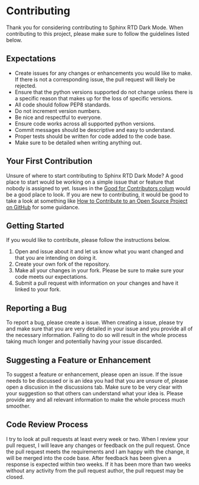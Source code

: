 # Contributing

Thank you for considering contributing to Sphinx RTD Dark Mode. When contributing to this project, please make sure to follow the guidelines listed below.

## Expectations

- Create issues for any changes or enhancements you would like to make. If there is not a corresponding issue, the pull request will likely be rejected.
- Ensure that the python versions supported do not change unless there is a specific reason that makes up for the loss of specific versions.
- All code should follow PEP8 standards.
- Do not increment version numbers.
- Be nice and respectful to everyone.
- Ensure code works across all supported python versions.
- Commit messages should be descriptive and easy to understand.
- Proper tests should be written for code added to the code base.
- Make sure to be detailed when writing anything out.

## Your First Contribution

Unsure of where to start contributing to Sphinx RTD Dark Mode? A good place to start would be working on a simple issue that or feature that nobody is
assigned to yet. Issues in the [Good for Contributors colum](https://github.com/MrDogeBro/sphinx_rtd_dark_mode/projects/1#column-14516381) would be a
good place to look. If you are new to contributing, it would be good to take a look at something like [How to Contribute to an Open Source Project on
GitHub](https://egghead.io/courses/how-to-contribute-to-an-open-source-project-on-github) for some guidance.

## Getting Started

If you would like to contribute, please follow the instructions below.

1. Open and issue about it and let us know what you want changed and that you are intending on doing it.
1. Create your own fork of the repository.
1. Make all your changes in your fork. Please be sure to make sure your code meets our expectations.
1. Submit a pull request with information on your changes and have it linked to your fork.

## Reporting a Bug

To report a bug, please create a issue. When creating a issue, please try and make sure that you are very detailed in your issue and you provide all
of the necessary information. Failing to do so will result in the whole process taking much longer and potentially having your issue discarded.

## Suggesting a Feature or Enhancement

To suggest a feature or enhancement, please open an issue. If the issue needs to be discussed or is an idea you had that you are unsure of, please
open a discusion in the discussions tab. Make sure to be very clear with your suggestion so that others can understand what your idea is. Please provide
any and all relevant information to make the whole process much smoother.

## Code Review Process

I try to look at pull requests at least every week or two. When I review your pull request, I will leave any changes or feedback on the pull request.
Once the pull request meets the requirements and I am happy with the change, it will be merged into the code base. After feedback has been given a
response is expected within two weeks. If it has been more than two weeks without any activity from the pull request author, the pull request may be closed.
